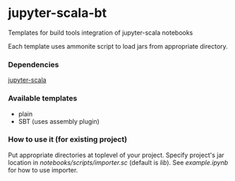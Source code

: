 # jupyter-scala-bt
Templates for build tools integration of jupyter-scala notebooks

Each template uses ammonite script to load jars from appropriate directory.

### Dependencies
[jupyter-scala](https://github.com/alexarchambault/jupyter-scala)

### Available templates
* plain
* SBT (uses assembly plugin)

### How to use it (for existing project)
Put appropriate directories at toplevel of your project. Specify project's jar location in *notebooks/scripts/importer.sc* (default is *lib*).
See *example.ipynb* for how to use importer.
